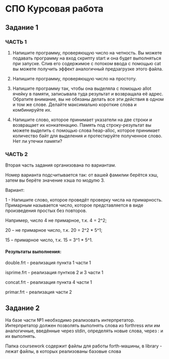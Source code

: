 # СПО Курсовая работа
## Задание 1

### ЧАСТЬ 1

1. Напишите программу, проверяющую число на четность. Вы можете подавать программу на вход скрипту start и она будет выполняться при запуске. Слив его содержимое с потоком ввода с помощью cat вы можете получить эффект аналогичный предзагрузке этого файла.

2. Напишите программу, проверяющую число на простоту.

3. Напишите программу так, чтобы она выделяла с помощью allot ячейку в памяти, записывала туда результат и возвращала её адрес. Обратите внимание, вы не обязаны делать все эти действия в одном и том же слове. Делайте максимально короткие слова и комбинируйте их.

4. Напишите слово, которое принимает указатели на две строки и возвращает их конкатенацию. Память под строку-результат вы можете выделить с помощью слова heap-alloc, которое принимает количество байт для выделения и протестируйте полученное слово. Нет ли утечки памяти?

### ЧАСТЬ 2

Вторая часть задания организована по вариантам. 

Номер варианта подсчитывается так: от вашей фамилии берётся хэш, затем вы берёте значение хэша по модулю 3.

Вариант:

1 - Напишите слово, которое проведёт проверку числа на примарность.
Примарным называется число, которое представляется в виде произведения простых без повторов. 

Например, число 4 не примарное, т.к. 4 = 2^2; 

20 – не примарное число, т.к. 20 = 2^2 * 5^1;

15 – примарное число, т.к. 15 = 3^1 * 5^1.

#### Результаты выполнения:
double.frt - реализация пункта 1 части 1

isprime.frt - реализация пунтков 2 и 3 части 1

concat.frt - реализация пункта 4 части 1

primar.frt - реализация части 2

## Задание 2
На базе части №1 необходимо реализовать интерпретатор. Интерпретатор должен позволять выполнять слова из forthress или им аналогичные, введённые через stdin, определять новые слова, через : и их выполнять.

Папка coursework содержит файлы для работы forth-машины, в library - лежат файлы, в которых реализованы базовые слова
